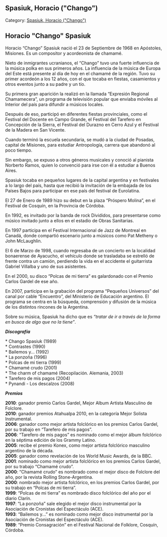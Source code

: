 ## Spasiuk, Horacio ("Chango")

Category: [Spasiuk, Horacio ("Chango")](http://descubrircorrientes.com.ar/2012/index.php/1741-biografias/r-s-t-u-v-x-y-z/spasiuk-horacio-qchangoq)

## Horacio "Chango" Spasiuk

Horacio “Chango” Spasiuk nació el 23 de Septiembre de 1968 en Apóstoles, Misiones. Es un compositor y acordeonista de chamamé.

Nieto de inmigrantes ucranianos, el “Chango” tuvo una fuerte influencia de la música polka en sus primeros años. La influencia de la música de Europa del Este está presente al día de hoy en el chamamé de la región. Tuvo su primer acordeón a los 12 años, con el que tocaba en fiestas, casamientos y otros eventos junto a su padre y un tío.

Su primera gran aparición la realizó en la llamada “Expresión Regional Chamamecera”, un programa de televisión popular que enviaba móviles al Interior del país para difundir a músicos locales.

Después de eso, participó en diferentes fiestas provinciales, como el Festival del Docente en Campo Grande, el Festival del Tarefero en Concepción de la Sierra, el Festival del Durazno en Cerro Azul y el Festival de la Madera en San Vicente.

Cuando terminó la escuela secundaria, se mudó a la ciudad de Posadas, capital de Misiones, para estudiar Antropología, carrera que abandonó al poco tiempo.

Sin embargo, se expuso a otros géneros musicales y conoció al pianista Norberto Ramos, quien lo convenció para irse con él a estudiar a Buenos Aires.

Spasiuk tocaba en pequeños lugares de la capital argentina y en festivales a lo largo del país, hasta que recibió la invitación de la embajada de los Países Bajos para participar en ese país del festival de Eurolatina.

El 27 de Enero de 1989 hizo su debut en la plaza “Próspero Molina”, en el Festival de Cosquín, en la Provincia de Córdoba.

En 1992, es invitado por la banda de rock Divididos, para presentarse como músico invitado junto a ellos en el estadio de Obras Sanitarias.

En 1997 participa en el Festival Internacional de Jazz de Montreal en Canadá, donde compartió escenario junto a músicos como Pat Metheny o John McLaughlin.

El 6 de Marzo de 1998, cuando regresaba de un concierto en la localidad bonaerense de Ayacucho, el vehículo donde se trasladaba se estrelló de frente contra un camión, perdiendo la vida en el accidente el guitarrista Gabriel Villalba y uno de sus asistentes.

En el 2000, su disco “Polcas de mi tierra” es galardonado con el Premio Carlos Gardel de ese año.

En 2007, participa en la grabación del programa “Pequeños Universos” del canal por cable “Encuentro”, del Ministerio de Educación argentino. El programa se centra en la búsqueda, comprensión y difusión de la música de los distintos rincones de la Argentina.

Sobre su música, Spasiuk ha dicho que es _“tratar de ir a través de la forma en busca de algo que no la tiene”_.

_**Discografía**_

\* Chango Spasiuk (1989)  
\* Contrastes (1990)  
\* Bailemos y... (1992)  
\* La ponzoña (1996)  
\* Polcas de mi tierra (1999)  
\* Chamamé crudo (2001)  
\* The charm of chamamé (Recopilación. Alemania, 2003)  
\* Tarefero de mis pagos (2004)  
\* Pynandi - Los descalzos (2008)

_**Premios**_

**2010**: ganador premio Carlos Gardel, Mejor Album Artista Masculino de Folclore.  
**2010**: ganador premios Atahualpa 2010, en la categoría Mejor Solista Instrumental.  
**2006**: ganador como mejor artista folclórico en los premios Carlos Gardel, por su trabajo en “Tarefero de mis pagos”.  
**2006**: “Tarefero de mis pagos” es nominado como el mejor álbum folclórico en la séptima edición de los Grammy Latino.  
**2005**: recibe el premio Konex, como mejor artista folclórico masculino argentino de la década.  
**2005**: ganador como revelación de los World Music Awards, de la BBC.  
**2001**: nominado como mejor artista folclórico en los premios Carlos Gardel, por su trabajo “Chamamé crudo”.  
**2000**: “Chamamé crudo” es nombrado como el mejor disco de Folclore del año, por la revista Rolling Stone-Argentina.  
**2000**: nombrado mejor artista folclórico, en los premios Carlos Gardel, por su trabajo en “Polcas de mi tierra”.  
**1999**: “Polcas de mi tierra” es nombrado disco folclórico del año por el diario Clarín.  
**1997**: “La ponzoña” sale elegido el mejor disco instrumental por la Asociación de Cronistas del Espectáculo (ACE).  
**1993**: “Bailemos y...” es nominado como mejor disco instrumental por la Asociación de Cronistas del Espectáculo (ACE).  
**1989**: “Premio Consagración” en el Festival Nacional de Folklore, Cosquín, Córdoba.